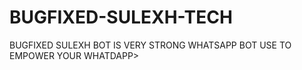 # BUGFIXED-SULEXH-TECH
BUGFIXED SULEXH BOT IS VERY STRONG WHATSAPP BOT USE TO EMPOWER YOUR WHATDAPP>
